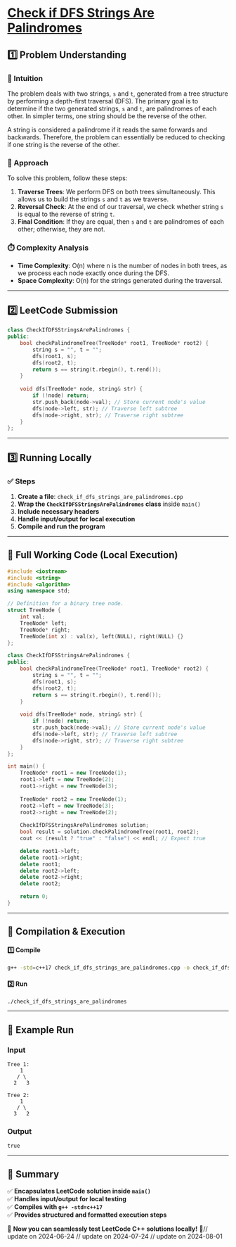 # **[Check if DFS Strings Are Palindromes](https://leetcode.com/problems/check-if-dfs-strings-are-palindromes/description/)**  

## **1️⃣ Problem Understanding**  
### **📌 Intuition**  
The problem deals with two strings, `s` and `t`, generated from a tree structure by performing a depth-first traversal (DFS). The primary goal is to determine if the two generated strings, `s` and `t`, are palindromes of each other. In simpler terms, one string should be the reverse of the other.

A string is considered a palindrome if it reads the same forwards and backwards. Therefore, the problem can essentially be reduced to checking if one string is the reverse of the other.

### **🚀 Approach**  
To solve this problem, follow these steps:
1. **Traverse Trees**: We perform DFS on both trees simultaneously. This allows us to build the strings `s` and `t` as we traverse.
2. **Reversal Check**: At the end of our traversal, we check whether string `s` is equal to the reverse of string `t`.
3. **Final Condition**: If they are equal, then `s` and `t` are palindromes of each other; otherwise, they are not.

### **⏱️ Complexity Analysis**  
- **Time Complexity**: O(n) where n is the number of nodes in both trees, as we process each node exactly once during the DFS.
- **Space Complexity**: O(n) for the strings generated during the traversal.

---  

## **2️⃣ LeetCode Submission**  
```cpp
class CheckIfDFSStringsArePalindromes {
public:
    bool checkPalindromeTree(TreeNode* root1, TreeNode* root2) {
        string s = "", t = "";
        dfs(root1, s);
        dfs(root2, t);
        return s == string(t.rbegin(), t.rend());
    }
    
    void dfs(TreeNode* node, string& str) {
        if (!node) return;
        str.push_back(node->val); // Store current node's value
        dfs(node->left, str); // Traverse left subtree
        dfs(node->right, str); // Traverse right subtree
    }
};
```  

---  

## **3️⃣ Running Locally**  
### **✅ Steps**  
1. **Create a file**: `check_if_dfs_strings_are_palindromes.cpp`  
2. **Wrap the `CheckIfDFSStringsArePalindromes` class** inside `main()`  
3. **Include necessary headers**  
4. **Handle input/output for local execution**  
5. **Compile and run the program**  

---  

## **📝 Full Working Code (Local Execution)**  
```cpp
#include <iostream>
#include <string>
#include <algorithm>
using namespace std;

// Definition for a binary tree node.
struct TreeNode {
    int val;
    TreeNode* left;
    TreeNode* right;
    TreeNode(int x) : val(x), left(NULL), right(NULL) {}
};

class CheckIfDFSStringsArePalindromes {
public:
    bool checkPalindromeTree(TreeNode* root1, TreeNode* root2) {
        string s = "", t = "";
        dfs(root1, s);
        dfs(root2, t);
        return s == string(t.rbegin(), t.rend());
    }
    
    void dfs(TreeNode* node, string& str) {
        if (!node) return;
        str.push_back(node->val); // Store current node's value
        dfs(node->left, str); // Traverse left subtree
        dfs(node->right, str); // Traverse right subtree
    }
};

int main() {
    TreeNode* root1 = new TreeNode(1);
    root1->left = new TreeNode(2);
    root1->right = new TreeNode(3);
    
    TreeNode* root2 = new TreeNode(1);
    root2->left = new TreeNode(3);
    root2->right = new TreeNode(2);
    
    CheckIfDFSStringsArePalindromes solution;
    bool result = solution.checkPalindromeTree(root1, root2);
    cout << (result ? "true" : "false") << endl; // Expect true

    delete root1->left;
    delete root1->right;
    delete root1;
    delete root2->left;
    delete root2->right;
    delete root2;

    return 0;
}  
```  

---  

## **🔧 Compilation & Execution**  
#### **1️⃣ Compile**  
```bash
g++ -std=c++17 check_if_dfs_strings_are_palindromes.cpp -o check_if_dfs_strings_are_palindromes
```  

#### **2️⃣ Run**  
```bash
./check_if_dfs_strings_are_palindromes
```  

---  

## **🎯 Example Run**  
### **Input**  
```
Tree 1: 
    1
   / \
  2   3

Tree 2: 
    1
   / \
  3   2
```  
### **Output**  
```
true
```  

---  

## **📌 Summary**  
✅ **Encapsulates LeetCode solution inside `main()`**  
✅ **Handles input/output for local testing**  
✅ **Compiles with `g++ -std=c++17`**  
✅ **Provides structured and formatted execution steps**  

🚀 **Now you can seamlessly test LeetCode C++ solutions locally!** 🚀// update on 2024-06-24
// update on 2024-07-24
// update on 2024-08-01
